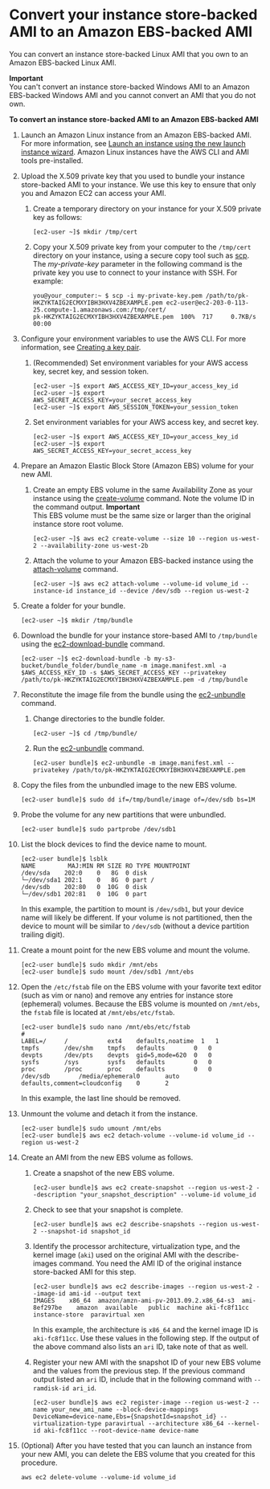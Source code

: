 # Convert your instance store\-backed AMI to an Amazon EBS\-backed AMI<a name="Using_ConvertingS3toEBS"></a>

You can convert an instance store\-backed Linux AMI that you own to an Amazon EBS\-backed Linux AMI\. 

**Important**  
You can't convert an instance store\-backed Windows AMI to an Amazon EBS\-backed Windows AMI and you cannot convert an AMI that you do not own\.

**To convert an instance store\-backed AMI to an Amazon EBS\-backed AMI**

1. Launch an Amazon Linux instance from an Amazon EBS\-backed AMI\. For more information, see [Launch an instance using the new launch instance wizard](ec2-launch-instance-wizard.md)\. Amazon Linux instances have the AWS CLI and AMI tools pre\-installed\.

1. Upload the X\.509 private key that you used to bundle your instance store\-backed AMI to your instance\. We use this key to ensure that only you and Amazon EC2 can access your AMI\.

   1. Create a temporary directory on your instance for your X\.509 private key as follows:

      ```
      [ec2-user ~]$ mkdir /tmp/cert
      ```

   1. Copy your X\.509 private key from your computer to the `/tmp/cert` directory on your instance, using a secure copy tool such as [scp](AccessingInstancesLinux.md#AccessingInstancesLinuxSCP)\. The *my\-private\-key* parameter in the following command is the private key you use to connect to your instance with SSH\. For example:

      ```
      you@your_computer:~ $ scp -i my-private-key.pem /path/to/pk-HKZYKTAIG2ECMXYIBH3HXV4ZBEXAMPLE.pem ec2-user@ec2-203-0-113-25.compute-1.amazonaws.com:/tmp/cert/
      pk-HKZYKTAIG2ECMXYIBH3HXV4ZBEXAMPLE.pem  100%  717     0.7KB/s   00:00
      ```

1. Configure your environment variables to use the AWS CLI\. For more information, see [Creating a key pair](https://docs.aws.amazon.com/cli/latest/userguide/cli-configure-quickstart.html#cli-configure-quickstart-creds-create)\.

   1. \(Recommended\) Set environment variables for your AWS access key, secret key, and session token\.

      ```
      [ec2-user ~]$ export AWS_ACCESS_KEY_ID=your_access_key_id
      [ec2-user ~]$ export AWS_SECRET_ACCESS_KEY=your_secret_access_key
      [ec2-user ~]$ export AWS_SESSION_TOKEN=your_session_token
      ```

   1. Set environment variables for your AWS access key, and secret key\.

      ```
      [ec2-user ~]$ export AWS_ACCESS_KEY_ID=your_access_key_id
      [ec2-user ~]$ export AWS_SECRET_ACCESS_KEY=your_secret_access_key
      ```

1. Prepare an Amazon Elastic Block Store \(Amazon EBS\) volume for your new AMI\.

   1. Create an empty EBS volume in the same Availability Zone as your instance using the [create\-volume](https://docs.aws.amazon.com/cli/latest/reference/ec2/create-volume.html) command\. Note the volume ID in the command output\.
**Important**  
 This EBS volume must be the same size or larger than the original instance store root volume\.

      ```
      [ec2-user ~]$ aws ec2 create-volume --size 10 --region us-west-2 --availability-zone us-west-2b						
      ```

   1. Attach the volume to your Amazon EBS\-backed instance using the [attach\-volume](https://docs.aws.amazon.com/cli/latest/reference/ec2/attach-volume.html) command\.

      ```
      [ec2-user ~]$ aws ec2 attach-volume --volume-id volume_id --instance-id instance_id --device /dev/sdb --region us-west-2
      ```

1. Create a folder for your bundle\.

   ```
   [ec2-user ~]$ mkdir /tmp/bundle
   ```

1. Download the bundle for your instance store\-based AMI to `/tmp/bundle` using the [ec2\-download\-bundle](ami-tools-commands.md#ami-download-bundle) command\.

   ```
   [ec2-user ~]$ ec2-download-bundle -b my-s3-bucket/bundle_folder/bundle_name -m image.manifest.xml -a $AWS_ACCESS_KEY_ID -s $AWS_SECRET_ACCESS_KEY --privatekey /path/to/pk-HKZYKTAIG2ECMXYIBH3HXV4ZBEXAMPLE.pem -d /tmp/bundle
   ```

1. Reconstitute the image file from the bundle using the [ec2\-unbundle](ami-tools-commands.md#ami-unbundle) command\.

   1. Change directories to the bundle folder\.

      ```
      [ec2-user ~]$ cd /tmp/bundle/
      ```

   1. Run the [ec2\-unbundle](ami-tools-commands.md#ami-unbundle) command\.

      ```
      [ec2-user bundle]$ ec2-unbundle -m image.manifest.xml --privatekey /path/to/pk-HKZYKTAIG2ECMXYIBH3HXV4ZBEXAMPLE.pem
      ```

1. Copy the files from the unbundled image to the new EBS volume\.

   ```
   [ec2-user bundle]$ sudo dd if=/tmp/bundle/image of=/dev/sdb bs=1M
   ```

1. Probe the volume for any new partitions that were unbundled\.

   ```
   [ec2-user bundle]$ sudo partprobe /dev/sdb1
   ```

1. List the block devices to find the device name to mount\.

   ```
   [ec2-user bundle]$ lsblk
   NAME         MAJ:MIN RM SIZE RO TYPE MOUNTPOINT
   /dev/sda    202:0    0   8G  0 disk
   └─/dev/sda1 202:1    0   8G  0 part /
   /dev/sdb    202:80   0  10G  0 disk
   └─/dev/sdb1 202:81   0  10G  0 part
   ```

   In this example, the partition to mount is `/dev/sdb1`, but your device name will likely be different\. If your volume is not partitioned, then the device to mount will be similar to `/dev/sdb` \(without a device partition trailing digit\)\.

1. Create a mount point for the new EBS volume and mount the volume\.

   ```
   [ec2-user bundle]$ sudo mkdir /mnt/ebs
   [ec2-user bundle]$ sudo mount /dev/sdb1 /mnt/ebs
   ```

1. Open the `/etc/fstab` file on the EBS volume with your favorite text editor \(such as vim or nano\) and remove any entries for instance store \(ephemeral\) volumes\. Because the EBS volume is mounted on `/mnt/ebs`, the `fstab` file is located at `/mnt/ebs/etc/fstab`\.

   ```
   [ec2-user bundle]$ sudo nano /mnt/ebs/etc/fstab
   #
   LABEL=/     /           ext4    defaults,noatime  1   1
   tmpfs       /dev/shm    tmpfs   defaults        0   0
   devpts      /dev/pts    devpts  gid=5,mode=620  0   0
   sysfs       /sys        sysfs   defaults        0   0
   proc        /proc       proc    defaults        0   0
   /dev/sdb        /media/ephemeral0       auto    defaults,comment=cloudconfig    0       2
   ```

   In this example, the last line should be removed\.

1. Unmount the volume and detach it from the instance\.

   ```
   [ec2-user bundle]$ sudo umount /mnt/ebs
   [ec2-user bundle]$ aws ec2 detach-volume --volume-id volume_id --region us-west-2
   ```

1. Create an AMI from the new EBS volume as follows\.

   1. Create a snapshot of the new EBS volume\.

      ```
      [ec2-user bundle]$ aws ec2 create-snapshot --region us-west-2 --description "your_snapshot_description" --volume-id volume_id
      ```

   1. Check to see that your snapshot is complete\.

      ```
      [ec2-user bundle]$ aws ec2 describe-snapshots --region us-west-2 --snapshot-id snapshot_id
      ```

   1. Identify the processor architecture, virtualization type, and the kernel image \(`aki`\) used on the original AMI with the describe\-images command\. You need the AMI ID of the original instance store\-backed AMI for this step\.

      ```
      [ec2-user bundle]$ aws ec2 describe-images --region us-west-2 --image-id ami-id --output text
      IMAGES	x86_64	amazon/amzn-ami-pv-2013.09.2.x86_64-s3	ami-8ef297be	amazon	available	public	machine	aki-fc8f11cc	instance-store	paravirtual	xen
      ```

      In this example, the architecture is `x86_64` and the kernel image ID is `aki-fc8f11cc`\. Use these values in the following step\. If the output of the above command also lists an `ari` ID, take note of that as well\.

   1. Register your new AMI with the snapshot ID of your new EBS volume and the values from the previous step\. If the previous command output listed an `ari` ID, include that in the following command with `--ramdisk-id ari_id`\.

      ```
      [ec2-user bundle]$ aws ec2 register-image --region us-west-2 --name your_new_ami_name --block-device-mappings DeviceName=device-name,Ebs={SnapshotId=snapshot_id} --virtualization-type paravirtual --architecture x86_64 --kernel-id aki-fc8f11cc --root-device-name device-name
      ```

1. \(Optional\) After you have tested that you can launch an instance from your new AMI, you can delete the EBS volume that you created for this procedure\.

   ```
   aws ec2 delete-volume --volume-id volume_id
   ```